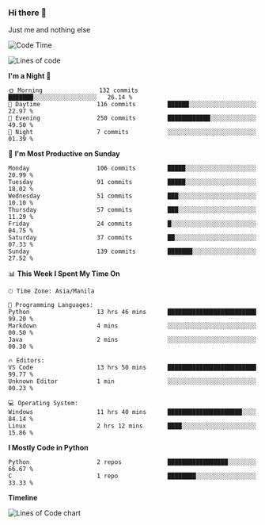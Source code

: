 ### Hi there 👋

Just me and nothing else


<!--START_SECTION:waka-->
![Code Time](http://img.shields.io/badge/Code%20Time-99%20hrs%2012%20mins-blue)

![Lines of code](https://img.shields.io/badge/From%20Hello%20World%20I%27ve%20Written-1.3%20million%20lines%20of%20code-blue)

**I'm a Night 🦉** 

```text
🌞 Morning                132 commits         ███████░░░░░░░░░░░░░░░░░░   26.14 % 
🌆 Daytime                116 commits         ██████░░░░░░░░░░░░░░░░░░░   22.97 % 
🌃 Evening                250 commits         ████████████░░░░░░░░░░░░░   49.50 % 
🌙 Night                  7 commits           ░░░░░░░░░░░░░░░░░░░░░░░░░   01.39 % 
```
📅 **I'm Most Productive on Sunday** 

```text
Monday                   106 commits         █████░░░░░░░░░░░░░░░░░░░░   20.99 % 
Tuesday                  91 commits          █████░░░░░░░░░░░░░░░░░░░░   18.02 % 
Wednesday                51 commits          ███░░░░░░░░░░░░░░░░░░░░░░   10.10 % 
Thursday                 57 commits          ███░░░░░░░░░░░░░░░░░░░░░░   11.29 % 
Friday                   24 commits          █░░░░░░░░░░░░░░░░░░░░░░░░   04.75 % 
Saturday                 37 commits          ██░░░░░░░░░░░░░░░░░░░░░░░   07.33 % 
Sunday                   139 commits         ███████░░░░░░░░░░░░░░░░░░   27.52 % 
```


📊 **This Week I Spent My Time On** 

```text
🕑︎ Time Zone: Asia/Manila

💬 Programming Languages: 
Python                   13 hrs 46 mins      █████████████████████████   99.20 % 
Markdown                 4 mins              ░░░░░░░░░░░░░░░░░░░░░░░░░   00.50 % 
Java                     2 mins              ░░░░░░░░░░░░░░░░░░░░░░░░░   00.30 % 

🔥 Editors: 
VS Code                  13 hrs 50 mins      █████████████████████████   99.77 % 
Unknown Editor           1 min               ░░░░░░░░░░░░░░░░░░░░░░░░░   00.23 % 

💻 Operating System: 
Windows                  11 hrs 40 mins      █████████████████████░░░░   84.14 % 
Linux                    2 hrs 12 mins       ████░░░░░░░░░░░░░░░░░░░░░   15.86 % 
```

**I Mostly Code in Python** 

```text
Python                   2 repos             █████████████████░░░░░░░░   66.67 % 
C                        1 repo              ████████░░░░░░░░░░░░░░░░░   33.33 % 
```



**Timeline**

![Lines of Code chart](https://raw.githubusercontent.com/mauring55/mauring55/main/assets/bar_graph.png)


<!--END_SECTION:waka-->
